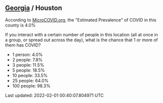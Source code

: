 
## [Georgia](/united-states/georgia) / Houston

According to [MicroCOVID.org](http://microcovid.org),
the "Estimated Prevalence" of COVID in this county is 4.0%

If you interact with a certain number of people in this location
(all at once in a group, or spread out across the day), what is the chance that
1 or more of them has COVID?

- 1 person: 4.0%
- 2 people: 7.8%
- 3 people: 11.5%
- 5 people: 18.5%
- 10 people: 33.5%
- 25 people: 64.0%
- 100 people: 98.3%

Last updated: 2022-02-01 00:40:07.804971 UTC
